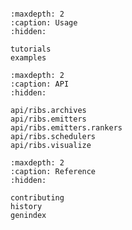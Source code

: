```{include} readme.md
```

```{toctree}
:maxdepth: 2
:caption: Usage
:hidden:

tutorials
examples
```

```{toctree}
:maxdepth: 2
:caption: API
:hidden:

api/ribs.archives
api/ribs.emitters
api/ribs.emitters.rankers
api/ribs.schedulers
api/ribs.visualize
```

```{toctree}
:maxdepth: 2
:caption: Reference
:hidden:

contributing
history
genindex
```
